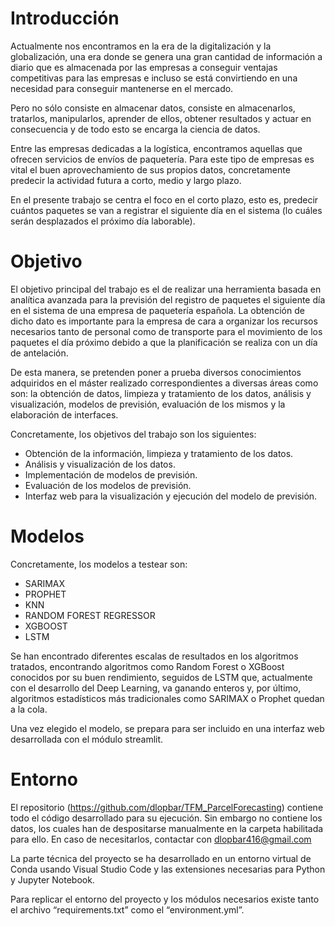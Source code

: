 # Introducción

Actualmente nos encontramos en la era de la digitalización y la globalización, una era donde se genera una gran cantidad de información a diario que es almacenada por las empresas a conseguir ventajas competitivas para las empresas e incluso se está convirtiendo en una necesidad para conseguir mantenerse en el mercado.

Pero no sólo consiste en almacenar datos, consiste en almacenarlos, tratarlos, manipularlos, aprender de ellos, obtener resultados y actuar en consecuencia y de todo esto se encarga la ciencia de datos.

Entre las empresas dedicadas a la logística, encontramos aquellas que ofrecen servicios de envíos de paquetería. Para este tipo de empresas es vital el buen aprovechamiento de sus propios datos, concretamente predecir la actividad futura a corto, medio y largo plazo.

En el presente trabajo se centra el foco en el corto plazo, esto es, predecir cuántos paquetes se van a registrar el siguiente día en el sistema (lo cuáles serán desplazados el próximo día laborable). 

# Objetivo

El objetivo principal del trabajo es el de realizar una herramienta basada en analítica avanzada para la previsión del registro de paquetes el siguiente día en el sistema de una empresa de paquetería española. 
La obtención de dicho dato es importante para la empresa de cara a organizar los recursos necesarios tanto de personal como de transporte para el movimiento de los paquetes el día próximo debido a que la planificación se realiza con un día de antelación.

De esta manera, se pretenden poner a prueba diversos conocimientos adquiridos en el máster realizado correspondientes a diversas áreas como son: la obtención de datos, limpieza y tratamiento de los datos, análisis y visualización, modelos de previsión, evaluación de los mismos y la elaboración de interfaces. 

Concretamente, los objetivos del trabajo son los siguientes:
*   Obtención de la información, limpieza y tratamiento de los datos.
*   Análisis y visualización de los datos.
*   Implementación de modelos de previsión.
*   Evaluación de los modelos de previsión.
*   Interfaz web para la visualización y ejecución del modelo de previsión.

# Modelos

Concretamente, los modelos a testear son:
*   SARIMAX
*   PROPHET
*   KNN
*   RANDOM FOREST REGRESSOR
*   XGBOOST
*   LSTM

Se han encontrado diferentes escalas de resultados en los algoritmos tratados, encontrando algoritmos como Random Forest o XGBoost conocidos por su buen rendimiento, seguidos de LSTM que, actualmente con el desarrollo del Deep Learning, va ganando enteros y, por último, algoritmos estadísticos más tradicionales como SARIMAX o Prophet quedan a la cola.

Una vez elegido el modelo, se prepara para ser incluido en una interfaz web desarrollada con el módulo streamlit.

# Entorno

El repositorio (https://github.com/dlopbar/TFM_ParcelForecasting) contiene todo el código desarrollado para su ejecución. Sin embargo no contiene los datos, los cuales han de despositarse manualmente en la carpeta habilitada para ello.
En caso de necesitarlos, contactar con dlopbar416@gmail.com

La parte técnica del proyecto se ha desarrollado en un entorno virtual de Conda usando Visual Studio Code y las extensiones necesarias para Python y Jupyter Notebook.

Para replicar el entorno del proyecto y los módulos necesarios existe tanto el archivo “requirements.txt” como el “environment.yml”.
